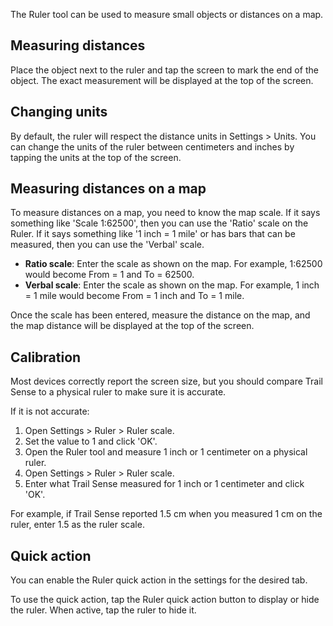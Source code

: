 The Ruler tool can be used to measure small objects or distances on a map.

## Measuring distances
Place the object next to the ruler and tap the screen to mark the end of the object. The exact measurement will be displayed at the top of the screen.

## Changing units
By default, the ruler will respect the distance units in Settings > Units. You can change the units of the ruler between centimeters and inches by tapping the units at the top of the screen.

## Measuring distances on a map
To measure distances on a map, you need to know the map scale. If it says something like 'Scale 1:62500', then you can use the 'Ratio' scale on the Ruler. If it says something like '1 inch = 1 mile' or has bars that can be measured, then you can use the 'Verbal' scale.

- **Ratio scale**: Enter the scale as shown on the map. For example, 1:62500 would become From = 1 and To = 62500.
- **Verbal scale**: Enter the scale as shown on the map. For example, 1 inch = 1 mile would become From = 1 inch and To = 1 mile.

Once the scale has been entered, measure the distance on the map, and the map distance will be displayed at the top of the screen.

## Calibration
Most devices correctly report the screen size, but you should compare Trail Sense to a physical ruler to make sure it is accurate.

If it is not accurate:

1. Open Settings > Ruler > Ruler scale.
2. Set the value to 1 and click 'OK'.
3. Open the Ruler tool and measure 1 inch or 1 centimeter on a physical ruler.
4. Open Settings > Ruler > Ruler scale.
5. Enter what Trail Sense measured for 1 inch or 1 centimeter and click 'OK'.

For example, if Trail Sense reported 1.5 cm when you measured 1 cm on the ruler, enter 1.5 as the ruler scale.

## Quick action
You can enable the Ruler quick action in the settings for the desired tab.

To use the quick action, tap the Ruler quick action button to display or hide the ruler. When active, tap the ruler to hide it.